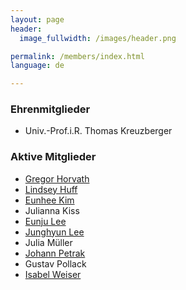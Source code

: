 ```yaml
---
layout: page
header:
  image_fullwidth: /images/header.png

permalink: /members/index.html
language: de

---
```



### Ehrenmitglieder

* Univ.-Prof.i.R. Thomas Kreuzberger

### Aktive Mitglieder

* [Gregor Horvath](/members/gregor_horvath)
* [Lindsey Huff](/members/lindsey_huff)
* [Eunhee Kim](/members/eunhee_kim)
* Julianna Kiss
* [Eunju Lee](/members/eunju_lee)
* [Junghyun Lee](/members/junghyun_lee)
* Julia Müller
* [Johann Petrak](/members/johann_petrak)
* Gustav Pollack
* [Isabel Weiser](/members/isabel_weiser)



